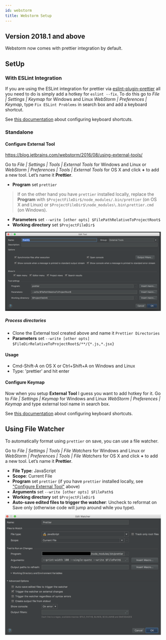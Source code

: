 ```yaml
---
id: webstorm
title: Webstorm Setup
---
```


## Version 2018.1 and above
Webstorm now comes with prettier integration by default.

## SetUp

### With ESLint Integration

If you are using the ESLint integration for prettier via [eslint-plugin-prettier](https://github.com/prettier/eslint-plugin-prettier) all you need to do is simply add a hotkey for `eslint --fix`. To do this go to _File | Settings | Keymap_ for Windows and Linux _WebStorm | Preferences | Keymap_, type `Fix ESLint Problems` in search box and add a keyboard shortcut.

See [this documentation](https://www.jetbrains.com/help/webstorm/configuring-keyboard-shortcuts.html) about configuring keyboard shortcuts.

### Standalone

#### Configure External Tool

https://blog.jetbrains.com/webstorm/2016/08/using-external-tools/

Go to _File | Settings | Tools | External Tools_ for Windows and Linux or _WebStorm | Preferences | Tools | External Tools_ for OS X and click **+** to add a new tool. Let’s name it **Prettier**.

* **Program** set `prettier`

> If on the other hand you have `prettier` installed locally, replace the **Program** with `$ProjectFileDir$/node_modules/.bin/prettier` (on OS X and Linux) or `$ProjectFileDir$\node_modules\.bin\prettier.cmd` (on Windows).

* **Parameters** set `--write [other opts] $FilePathRelativeToProjectRoot$`
* **Working directory** set `$ProjectFileDir$`

![Example](/docs/assets/webstorm/with-prettier.png)

##### Process directories

* Clone the External tool created above and name it `Prettier Directories`
* **Parameters** set `--write [other opts] $FileDirRelativeToProjectRoot$/**/{*.js,*.jsx}`

#### Usage

* Cmd-Shift-A on OS X or Ctrl+Shift+A on Windows and Linux
* Type: 'prettier' and hit enter

#### Configure Keymap

Now when you setup **External Tool** I guess you want to add hotkey for it. Go to _File | Settings | Keymap_ for Windows and Linux _WebStorm | Preferences | Keymap_ and type external tool name in search box.

See [this documentation](https://www.jetbrains.com/help/webstorm/configuring-keyboard-shortcuts.html) about configuring keyboard shortcuts.

## Using File Watcher

To automatically format using `prettier` on save, you can use a file watcher.

Go to _File | Settings | Tools | File Watchers_ for Windows and Linux or _WebStorm | Preferences | Tools | File Watchers_ for OS X and click **+** to add a new tool. Let’s name it **Prettier**.

* **File Type**: JavaScript
* **Scope**: Current File
* **Program** set `prettier` (if you have `prettier` installed locally, see ["Configure External Tool"](#configure-external-tool) above)
* **Arguments** set `--write [other opts] $FilePath$`
* **Working directory** set `$ProjectFileDir$`
* **Auto-save edited files to trigger the watcher**: Uncheck to reformat on Save only (otherwise code will jump around while you type).

![Example](/docs/assets/webstorm/prettier-file-watcher.png)
